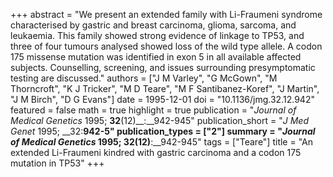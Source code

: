 +++
abstract = "We present an extended family with Li-Fraumeni syndrome characterised by gastric and breast carcinoma, glioma, sarcoma, and leukaemia. This family showed strong evidence of linkage to TP53, and three of four tumours analysed showed loss of the wild type allele. A codon 175 missense mutation was identified in exon 5 in all available affected subjects. Counselling, screening, and issues surrounding presymptomatic testing are discussed."
authors = ["J M Varley", "G McGown", "M Thorncroft", "K J Tricker", "M D Teare", "M F Santibanez-Koref", "J Martin", "J M Birch", "D G Evans"]
date = 1995-12-01
doi = "10.1136/jmg.32.12.942"
featured = false
math = true
highlight = true
publication = "*Journal of Medical Genetics* 1995; __32__(12)__:__942-945"
publication_short = "*J Med Genet* 1995; __32:__942-5"
publication_types = ["2"]
summary = "*Journal of Medical Genetics* 1995; __32__(12)__:__942-945"
tags = ["Teare"]
title = "An extended Li-Fraumeni kindred with gastric carcinoma and a codon 175 mutation in TP53"
+++


